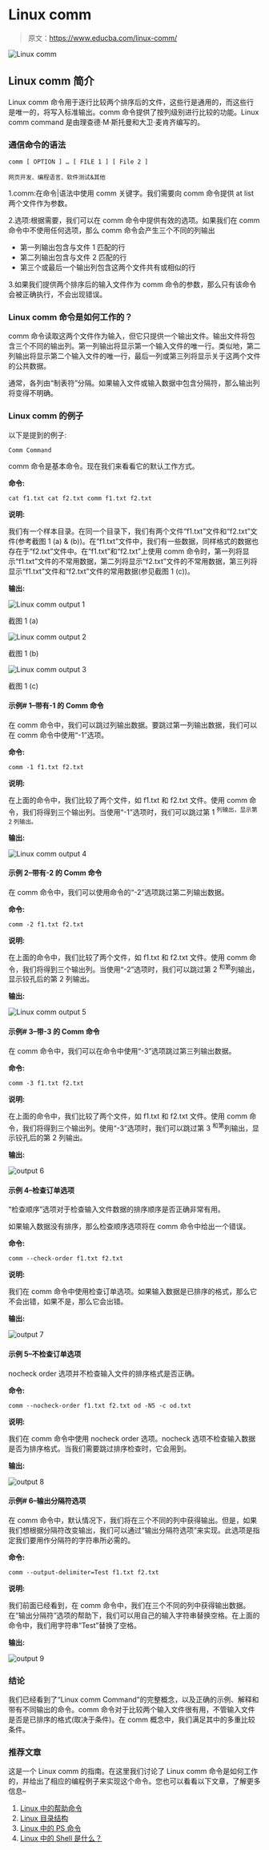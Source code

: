 # Linux comm

> 原文：<https://www.educba.com/linux-comm/>

![Linux comm](img/30ac942d8c461535ad58ab49862489d0.png)



## Linux comm 简介

Linux comm 命令用于逐行比较两个排序后的文件，这些行是通用的，而这些行是唯一的，将写入标准输出。comm 命令提供了按列级别进行比较的功能。Linux comm command 是由理查德·M·斯托曼和大卫·麦肯齐编写的。

### 通信命令的语法

`comm [ OPTION ] … [ FILE 1 ] [ File 2 ]`

<small>网页开发、编程语言、软件测试&其他</small>

1.comm:在命令|语法中使用 comm 关键字。我们需要向 comm 命令提供 at list 两个文件作为参数。

2.选项:根据需要，我们可以在 comm 命令中提供有效的选项。如果我们在 comm 命令中不使用任何选项，那么 comm 命令会产生三个不同的列输出

*   第一列输出包含与文件 1 匹配的行
*   第二列输出包含与文件 2 匹配的行
*   第三个或最后一个输出列包含这两个文件共有或相似的行

3.如果我们提供两个排序后的输入文件作为 comm 命令的参数，那么只有该命令会被正确执行，不会出现错误。

### Linux comm 命令是如何工作的？

comm 命令读取这两个文件作为输入，但它只提供一个输出文件。输出文件将包含三个不同的输出列。第一列输出将显示第一个输入文件的唯一行。类似地，第二列输出将显示第二个输入文件的唯一行，最后一列或第三列将显示关于这两个文件的公共数据。

通常，各列由“制表符”分隔。如果输入文件或输入数据中包含分隔符，那么输出列将变得不明确。

### Linux comm 的例子

以下是提到的例子:

`Comm Command`

comm 命令是基本命令。现在我们来看看它的默认工作方式。

**命令:**

`cat f1.txt
cat f2.txt
comm f1.txt f2.txt`

**说明:**

我们有一个样本目录。在同一个目录下，我们有两个文件“f1.txt”文件和“f2.txt”文件(参考截图 1 (a) & (b))。在“f1.txt”文件中，我们有一些数据，同样格式的数据也存在于“f2.txt”文件中。在“f1.txt”和“f2.txt”上使用 comm 命令时，第一列将显示“f1.txt”文件的不常用数据，第二列将显示“f2.txt”文件的不常用数据，第三列将显示“f1.txt”文件和“f2.txt”文件的常用数据(参见截图 1 (c))。

**输出:**

![Linux comm output 1](img/f6745b8f1d6e4a5fa1ed6408cb51d9af.png)



截图 1 (a)

![Linux comm output 2](img/fc9344111c03455d00e0e99329ae9e87.png)



截图 1 (b)

![Linux comm output 3](img/67527c3eeecda7112d1c19816032c2ac.png)



截图 1 (c)

#### 示例# 1–带有-1 的 Comm 命令

在 comm 命令中，我们可以跳过列输出数据。要跳过第一列输出数据，我们可以在 comm 命令中使用“-1”选项。

**命令:**

`comm -1 f1.txt f2.txt`

**说明:**

在上面的命令中，我们比较了两个文件，如 f1.txt 和 f2.txt 文件。使用 comm 命令，我们将得到三个输出列。当使用“-1”选项时，我们可以跳过第 1 <sup>列输出，显示第 2 列输出。</sup>

**输出:**

![Linux comm output 4](img/5bd3bc27cf5c338d3742256ae81843b9.png)



#### 示例 2–带有-2 的 Comm 命令

在 comm 命令中，我们可以使用命令的“-2”选项跳过第二列输出数据。

**命令:**

`comm -2 f1.txt f2.txt`

**说明:**

在上面的命令中，我们比较了两个文件，如 f1.txt 和 f2.txt 文件。使用 comm 命令，我们将得到三个输出列。当使用“-2”选项时，我们可以跳过第 2 <sup>和第</sup>列输出，显示铰孔后的第 2 列输出。

**输出:**

![Linux comm output 5](img/7e6e82d5e5eadca78ea037df2c7484f7.png)



#### 示例# 3–带-3 的 Comm 命令

在 comm 命令中，我们可以在命令中使用“-3”选项跳过第三列输出数据。

**命令:**

`comm -3 f1.txt f2.txt`

**说明:**

在上面的命令中，我们比较了两个文件，如 f1.txt 和 f2.txt 文件。使用 comm 命令，我们将得到三个输出列。使用“-3”选项时，我们可以跳过第 3 <sup>和第</sup>列输出，显示铰孔后的第 2 列输出。

**输出:**

![output 6](img/18637bca509f020d713b1c226335b076.png)



#### 示例 4–检查订单选项

“检查顺序”选项对于检查输入文件数据的排序顺序是否正确非常有用。

如果输入数据没有排序，那么检查顺序选项将在 comm 命令中给出一个错误。

**命令:**

`comm --check-order f1.txt f2.txt`

**说明:**

我们在 comm 命令中使用检查订单选项。如果输入数据是已排序的格式，那么它不会出错，如果不是，那么它会出错。

**输出:**

![output 7](img/8782068c201fc092feda6fc5e2795bc9.png)



#### 示例 5–不检查订单选项

nocheck order 选项并不检查输入文件的排序格式是否正确。

**命令:**

`comm --nocheck-order f1.txt f2.txt
od -N5 -c od.txt`

**说明:**

我们在 comm 命令中使用 nocheck order 选项。nocheck 选项不检查输入数据是否为排序格式。当我们需要跳过排序检查时，它会用到。

**输出:**

![output 8](img/d92a4a2c39df76308bb0dcd67a6a47b2.png)



#### 示例# 6–输出分隔符选项

在 comm 命令中，默认情况下，我们将在三个不同的列中获得输出。但是，如果我们想根据分隔符改变输出，我们可以通过“输出分隔符选项”来实现。此选项是指定我们要用作分隔符的字符串所必需的。

**命令:**

`comm --output-delimiter=Test f1.txt f2.txt`

**说明:**

我们前面已经看到，在 comm 命令中，我们在三个不同的列中获得输出数据。在“输出分隔符”选项的帮助下，我们可以用自己的输入字符串替换空格。在上面的命令中，我们用字符串“Test”替换了空格。

**输出:**

![output 9](img/c0986268d6a2e164971efdd480974f46.png)



### 结论

我们已经看到了“Linux comm Command”的完整概念，以及正确的示例、解释和带有不同输出的命令。comm 命令对于比较两个输入文件很有用，不管输入文件是否是已排序的格式(取决于条件)。在 comm 概念中，我们满足其中的多重比较条件。

### 推荐文章

这是一个 Linux comm 的指南。在这里我们讨论了 Linux comm 命令是如何工作的，并给出了相应的编程例子来实现这个命令。您也可以看看以下文章，了解更多信息–

1.  [Linux 中的帮助命令](https://www.educba.com/help-command-in-linux/)
2.  [Linux 目录结构](https://www.educba.com/linux-directory-structure/)
3.  [Linux 中的 PS 命令](https://www.educba.com/ps-command-in-linux/)
4.  [Linux 中的 Shell 是什么？](https://www.educba.com/what-is-shell-in-linux/)





